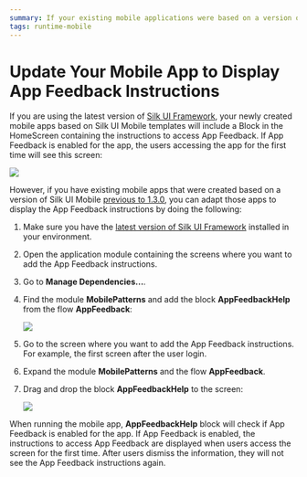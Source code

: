 ```yaml
---
summary: If your existing mobile applications were based on a version of Silk UI Mobile previous to 1.3.0, learn how to update them to display the App Feedback instructions screen.
tags: runtime-mobile
---
```


# Update Your Mobile App to Display App Feedback Instructions

If you are using the latest version of [Silk UI Framework](https://success.outsystems.com/Documentation/SILK_UI_Framework), your newly created mobile apps based on Silk UI Mobile templates will include a Block in the HomeScreen containing the instructions to access App Feedback. If App Feedback is enabled for the app, the users accessing the app for the first time will see this screen:  

![](images/app-feedback-send-mobile-1.png?width=300)

However, if you have existing mobile apps that were created based on a version of Silk UI Mobile [previous to 1.3.0](https://success.outsystems.com/Documentation/SILK_UI_Framework/Upgrading_Silk_UI#Mobile), you can adapt those apps to display the App Feedback instructions by doing the following:

1. Make sure you have the [latest version of Silk UI Framework](https://success.outsystems.com/Documentation/SILK_UI_Framework/Upgrading_Silk_UI) installed in your environment.

1. Open the application module containing the screens where you want to add the App Feedback instructions.  

1. Go to **Manage Dependencies...**.

1. Find the module **MobilePatterns** and add the block **AppFeedbackHelp** from the flow **AppFeedback**:

    ![](images/app-feedback-add-onboard-screen-1.png)

1. Go to the screen where you want to add the App Feedback instructions. For example, the first screen after the user login.

1. Expand the module **MobilePatterns** and the flow **AppFeedback**.

1. Drag and drop the block **AppFeedbackHelp** to the screen:

    ![](images/app-feedback-add-onboard-screen-2.png)

When running the mobile app, **AppFeedbackHelp** block will check if App Feedback is enabled for the app. If App Feedback is enabled, the instructions to access App Feedback are displayed when users access the screen for the first time. After users dismiss the information, they will not see the App Feedback instructions again.
